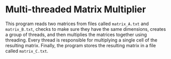 Multi-threaded Matrix Multiplier
====================================================

This program reads two matrices from files called `matrix_A.txt` and `matrix_B.txt`, checks to make sure they have the same dimensions, creates a group of threads, and then multiplies the matrices together using threading. Every thread is responsible for multiplying a single cell of the resulting matrix. Finally, the program stores the resulting matrix in a file called `matrix_C.txt`.
